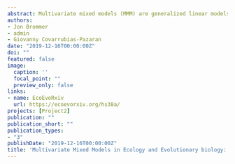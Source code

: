 ```yaml
---
abstract: Multivariate mixed models (MMM) are generalized linear models with both fixed and random effect having multiple response variables.  MMM allow partitioning of total (phenotypic) (co)variances for multiple traits into (co)variances on hierarchically lower levels. We outline why ecologists and evolutionary biologists should be interested in such partitioning as well as the levels of analyses that arise when making inferences on multi-level covariance structures. We consider biological levels of interest to be genes (e.g. GWAS, genomic selection), genotypes (genetic (co)variances), individual or other subject (e.g. between-individual (co)variances) and phylogenetic taxa (phylogenetic (co)variances). All of these biological levels can be modelled in a MMM and we distinguish several demand levels of using MMM of increasing complexity. We present an overview of current open-access software implementations of MMM in the open software R with respect to these demand levels, and present example scripts aimed at getting started with MMM on all biological levels. We describe four freely available R packages for MMM, two using Bayesian (Monte Carlo and Hamiltonian Markov Chains) and two using a likelihood framework. Depending on the need of the analyst, there are a number of freely available R-based MMM implementations of relevance to the field of ecology and evolution.
authors:
- Jon Brommer
- admin
- Giovanny Covarrubias-Pazaran
date: "2019-12-16T00:00:00Z"
doi: ""
featured: false
image:
  caption: ''
  focal_point: ""
  preview_only: false
links:
- name: EcoEvoRxiv
  url: https://ecoevorxiv.org/hs38a/
projects: [Project2]
publication: ""
publication_short: ""
publication_types:
- "3"
publishDate: "2019-12-16T00:00:00Z"
title: 'Multivariate Mixed Models in Ecology and Evolutionary biology: Inferences and implementation in R'
---
```

